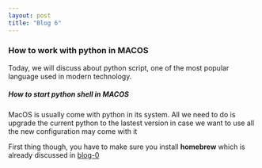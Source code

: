 ```yaml
---
layout: post
title: "Blog 6"
---
```


### How to work with python in MACOS

Today, we will discuss about python script, one of the most popular language used in modern technology. 

##### How to start python shell in MACOS

MacOS is usually come with python in its system. All we need to do is upgrade the current python to the lastest version in case we want to use all the new configuration may come with it

First thing though, you have to make sure you install **homebrew** which is already discussed in [blog-0](https://quynhtran-qt.github.io/emerald//blog-0)
